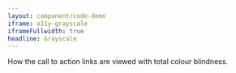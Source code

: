 ```yaml
---
layout: component/code-demo
iframe: a11y-grayscale
iframeFullwidth: true
headline: Grayscale
---
```



How the call to action links are viewed with total colour blindness.
